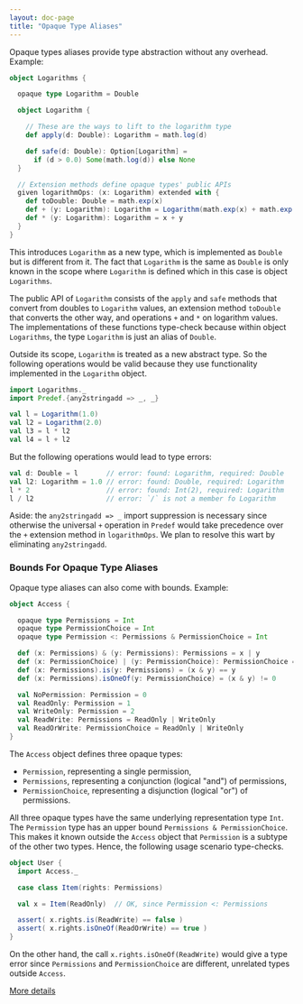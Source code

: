 ```yaml
---
layout: doc-page
title: "Opaque Type Aliases"
---
```


Opaque types aliases provide type abstraction without any overhead. Example:

```scala
object Logarithms {

  opaque type Logarithm = Double

  object Logarithm {

    // These are the ways to lift to the logarithm type
    def apply(d: Double): Logarithm = math.log(d)

    def safe(d: Double): Option[Logarithm] =
      if (d > 0.0) Some(math.log(d)) else None
  }

  // Extension methods define opaque types' public APIs
  given logarithmOps: (x: Logarithm) extended with {
    def toDouble: Double = math.exp(x)
    def + (y: Logarithm): Logarithm = Logarithm(math.exp(x) + math.exp(y))
    def * (y: Logarithm): Logarithm = x + y
  }
}
```

This introduces `Logarithm` as a new type, which is implemented as `Double` but is different from it. The fact that `Logarithm` is the same as `Double` is only known in the scope where
`Logarithm` is defined which in this case is object `Logarithms`.

The public API of `Logarithm` consists of the `apply` and `safe` methods that convert from doubles to `Logarithm` values, an extension method `toDouble` that converts the other way,
and operations `+` and `*` on logarithm values. The implementations of these functions
type-check because within object `Logarithms`, the type `Logarithm` is just an alias of `Double`.

Outside its scope, `Logarithm` is treated as a new abstract type. So the
following operations would be valid because they use functionality implemented in the `Logarithm` object.

```scala
import Logarithms._
import Predef.{any2stringadd => _, _}

val l = Logarithm(1.0)
val l2 = Logarithm(2.0)
val l3 = l * l2
val l4 = l + l2
```

But the following operations would lead to type errors:

```scala
val d: Double = l       // error: found: Logarithm, required: Double
val l2: Logarithm = 1.0 // error: found: Double, required: Logarithm
l * 2                   // error: found: Int(2), required: Logarithm
l / l2                  // error: `/` is not a member fo Logarithm
```

Aside: the `any2stringadd => _` import suppression is necessary since otherwise the universal `+` operation in `Predef` would take precedence over the `+` extension method in `logarithmOps`. We plan to resolve this wart by eliminating `any2stringadd`.

### Bounds For Opaque Type Aliases

Opaque type aliases can also come with bounds. Example:
```scala
object Access {

  opaque type Permissions = Int
  opaque type PermissionChoice = Int
  opaque type Permission <: Permissions & PermissionChoice = Int

  def (x: Permissions) & (y: Permissions): Permissions = x | y
  def (x: PermissionChoice) | (y: PermissionChoice): PermissionChoice = x | y
  def (x: Permissions).is(y: Permissions) = (x & y) == y
  def (x: Permissions).isOneOf(y: PermissionChoice) = (x & y) != 0

  val NoPermission: Permission = 0
  val ReadOnly: Permission = 1
  val WriteOnly: Permission = 2
  val ReadWrite: Permissions = ReadOnly | WriteOnly
  val ReadOrWrite: PermissionChoice = ReadOnly | WriteOnly
}
```
The `Access` object defines three opaque types:

 - `Permission`, representing a single permission,
 - `Permissions`, representing a conjunction (logical "and") of permissions,
 - `PermissionChoice`, representing a disjunction (logical "or") of permissions.

All three opaque types have the same underlying representation type `Int`. The
`Permission` type has an upper bound `Permissions & PermissionChoice`. This makes
it known outside the `Access` object that `Permission` is a subtype of the other
two types.  Hence, the following usage scenario type-checks.
```scala
object User {
  import Access._

  case class Item(rights: Permissions)

  val x = Item(ReadOnly)  // OK, since Permission <: Permissions

  assert( x.rights.is(ReadWrite) == false )
  assert( x.rights.isOneOf(ReadOrWrite) == true )
}
```
On the other hand, the call `x.rights.isOneOf(ReadWrite)` would give a type error
since `Permissions` and `PermissionChoice` are different, unrelated types outside `Access`.

[More details](opaques-details.md)
